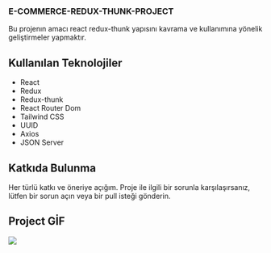 ### E-COMMERCE-REDUX-THUNK-PROJECT

Bu projenın amacı react redux-thunk yapısını kavrama ve kullanımına yönelik geliştirmeler yapmaktır.

## Kullanılan Teknolojiler

- React
- Redux
- Redux-thunk
- React Router Dom
- Tailwind CSS
- UUID
- Axios
- JSON Server

## Katkıda Bulunma

Her türlü katkı ve öneriye açığım. Proje ile ilgili bir sorunla karşılaşırsanız, lütfen bir sorun açın veya bir pull isteği gönderin.

## Project GİF

<img src="./screen1.gif">
